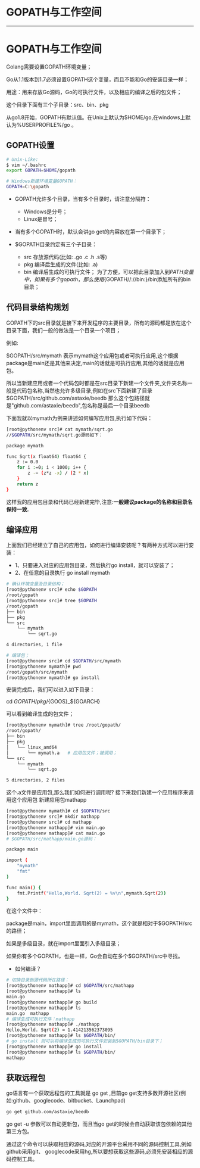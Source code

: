 
# GOPATH与工作空间

<span id="目录"></span>

<!-- toc -->

---

# GOPATH与工作空间

Golang需要设置GOPATH环境变量；

Go从1.1版本到1.7必须设置GOPATH这个变量，而且不能和Go的安装目录一样；

用途：用来存放Go源码，Go的可执行文件，以及相应的编译之后的包文件；

这个目录下面有三个子目录：src、bin、pkg

从go1.8开始，GOPATH有默认值。在Unix上默认为$HOME/go,在windows上默认为%USERPROFILE%/go 。


## GOPATH设置

```bash
# Unix-Like:
$ vim ~/.bashrc
export GOPATH=$HOME/gopath
```


```bash 
# Windows新建环境变量GOPATH：
GOPATH=C:\gopath
```

* GOPATH允许多个目录，当有多个目录时，请注意分隔符：
  - Windows是分号；
  - Linux是冒号；

* 当有多个GOPATH时，默认会讲go get的内容放在第一个目录下；

* $GOPATH目录约定有三个子目录：
  - src 存放源代码(比如: .go .c .h .s等)
  - pkg 编译后生成的文件(比如: .a)
  - bin 编译后生成的可执行文件；
    为了方便，可以把此目录加入到$PATH变量中，如果有多个gopath，那么使用${GOPATH//://bin:}/bin添加所有的bin目录；


## 代码目录结构规划

GOPATH下的src目录就是接下来开发程序的主要目录，所有的源码都是放在这个目录下面，我们一般的做法是一个目录一个项目；

例如:	

$GOPATH/src/mymath 表示mymath这个应用包或者可执行应用,这个根据package是main还是其他来决定,main的话就是可执行应用,其他的话就是应用包。

所以当新建应用或者一个代码包时都是在src目录下新建一个文件夹,文件夹名称一般是代码包名称,当然也允许多级目录,例如在src下面新建了目录$GOPATH/src/github.com/astaxie/beedb	那么这个包路径就是"github.com/astaxie/beedb",包名称是最后一个目录beedb

下面我就以mymath为例来讲述如何编写应用包,执行如下代码：

```bash
[root@pythonenv src]# cat mymath/sqrt.go
//$GOPATH/src/mymath/sqrt.go源码如下：

package mymath

func Sqrt(x float64) float64 {
    z := 0.0
    for i :=0; i < 1000; i++ {
        z -= (z*z -x) / (2 * x)
    }
    return z
}
```

这样我的应用包目录和代码已经新建完毕,注意:**一般建议package的名称和目录名保持一致.**


## 编译应用

上面我们已经建立了自己的应用包，如何进行编译安装呢？有两种方式可以进行安装：

* 1、只要进入对应的应用包目录，然后执行go install，就可以安装了；
* 2、在任意的目录执行 go install mymath 

```bash
# 确认环境变量及目录结构；
[root@pythonenv src]# echo $GOPATH
/root/gopath
[root@pythonenv src]# tree $GOPATH
/root/gopath
├── bin
├── pkg
└── src
    └── mymath
        └── sqrt.go

4 directories, 1 file

# 编译包；
[root@pythonenv src]# cd $GOPATH/src/mymath
[root@pythonenv mymath]# pwd
/root/gopath/src/mymath
[root@pythonenv mymath]# go install
```

安装完成后，我们可以进入如下目录：

cd	$GOPATH/pkg/${GOOS}_${GOARCH}

可以看到编译生成的包文件；

```bash
[root@pythonenv mymath]# tree /root/gopath/
/root/gopath/
├── bin
├── pkg
│   └── linux_amd64
│       └── mymath.a   # 应用包文件；被调用；
└── src
    └── mymath
        └── sqrt.go

5 directories, 2 files
```

这个.a文件是应用包,那么我们如何进行调用呢?
接下来我们新建一个应用程序来调用这个应用包
新建应用包mathapp

```bash
[root@pythonenv mymath]# cd $GOPATH/src
[root@pythonenv src]# mkdir mathapp
[root@pythonenv src]# cd mathapp
[root@pythonenv mathapp]# vim main.go
[root@pythonenv mathapp]# cat main.go
# $GOPATH/src/mathapp/main.go源码：

package main

import (
    "mymath"
    "fmt"
)

func main() {
    fmt.Printf("Hello,World. Sqrt(2) = %v\n",mymath.Sqrt(2))
}
```

在这个文件中：

package是main，import里面调用的是mymath，这个就是相对于$GOPATH/src的路径；

如果是多级目录，就在import里面引入多级目录；

如果你有多个GOPATH，也是一样，Go会自动在多个$GOPATH/src中寻找。

* 如何编译？

```bash
# 切换目录到源代码所在路径：
[root@pythonenv mathapp]# cd $GOPATH/src/mathapp
[root@pythonenv mathapp]# ls
main.go
[root@pythonenv mathapp]# go build
[root@pythonenv mathapp]# ls
main.go  mathapp
# 编译生成可执行文件：mathapp
[root@pythonenv mathapp]# ./mathapp 
Hello,World. Sqrt(2) = 1.414213562373095
[root@pythonenv mathapp]# ls $GOPATH/bin/
# go install 则可以将编译生成的可执行文件安装到$GOPATH/bin目录下；
[root@pythonenv mathapp]# go install
[root@pythonenv mathapp]# ls $GOPATH/bin/
mathapp
```

## 获取远程包

go语言有一个获取远程包的工具就是 	go	get	 ,目前go	get支持多数开源社区(例如:github、googlecode、bitbucket、Launchpad)

```bash 
go get github.com/astaxie/beedb
```

go get -u 参数可以自动更新包，而且当go get的时候会自动获取该包依赖的其他第三方包。

通过这个命令可以获取相应的源码,对应的开源平台采用不同的源码控制工具,例如github采用git、
googlecode采用hg,所以要想获取这些源码,必须先安装相应的源码控制工具。

